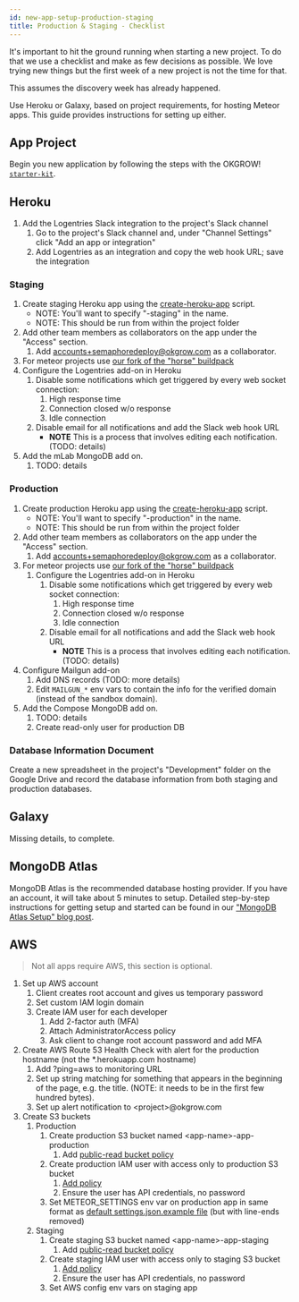 ```yaml
---
id: new-app-setup-production-staging
title: Production & Staging - Checklist
---
```


It's important to hit the ground running when starting a new project. To do that we use a checklist and make as few decisions as possible. We love trying new things but the first week of a new project is not the time for that.

This assumes the discovery week has already happened.

Use Heroku or Galaxy, based on project requirements, for hosting Meteor apps. This guide provides instructions for setting up either.

## App Project

Begin you new application by following the steps with the OKGROW! [`starter-kit`](https://github.com/okgrow/starter-kit).

## Heroku

1. Add the Logentries Slack integration to the project's Slack channel
   1. Go to the project's Slack channel and, under "Channel Settings" click "Add an app or integration"
   1. Add Logentries as an integration and copy the web hook URL; save the integration

### Staging

1. Create staging Heroku app using the [create-heroku-app](../../scripts/create-heroku-app) script.
   - NOTE: You'll want to specify "-staging" in the name.
   - NOTE: This should be run from within the project folder
1. Add other team members as collaborators on the app under the "Access" section.
   1. Add accounts+semaphoredeploy@okgrow.com as a collaborator.
1. For meteor projects use [our fork of the "horse" buildpack](https://github.com/okgrow/meteor-buildpack-horse.git)
1. Configure the Logentries add-on in Heroku
   1. Disable some notifications which get triggered by every web socket connection:
      1. High response time
      1. Connection closed w/o response
      1. Idle connection
   1. Disable email for all notifications and add the Slack web hook URL
      * **NOTE** This is a process that involves editing each notification. (TODO: details)
1. Add the mLab MongoDB add on.
   1. TODO: details

### Production

1. Create production Heroku app using the [create-heroku-app](../../scripts/create-heroku-app) script.
   - NOTE: You'll want to specify "-production" in the name.
   - NOTE: This should be run from within the project folder
1. Add other team members as collaborators on the app under the "Access" section.
   1. Add accounts+semaphoredeploy@okgrow.com as a collaborator.
1. For meteor projects use [our fork of the "horse" buildpack](https://github.com/okgrow/meteor-buildpack-horse.git)
   1. Configure the Logentries add-on in Heroku
      1. Disable some notifications which get triggered by every web socket connection:
         1. High response time
         1. Connection closed w/o response
         1. Idle connection
      1. Disable email for all notifications and add the Slack web hook URL
         * **NOTE** This is a process that involves editing each notification. (TODO: details)
1. Configure Mailgun add-on
   1. Add DNS records (TODO: more details)
   1. Edit `MAILGUN_*` env vars to contain the info for the verified domain (instead of the sandbox domain).
1. Add the Compose MongoDB add on.
   1. TODO: details
   1. Create read-only user for production DB

### Database Information Document

Create a new spreadsheet in the project's "Development" folder on the Google Drive and record the database information from both staging and production databases.

## Galaxy

Missing details, to complete.

## MongoDB Atlas

MongoDB Atlas is the recommended database hosting provider. If you have an account, it will take about 5 minutes to setup. Detailed step-by-step instructions for getting setup and started can be found in our ["MongoDB Atlas Setup" blog post](https://www.okgrow.com/posts/mongodb-atlas-setup).

## AWS

> Not all apps require AWS, this section is optional.

1. Set up AWS account
   1. Client creates root account and gives us temporary password
   1. Set custom IAM login domain
   1. Create IAM user for each developer
      1. Add 2-factor auth (MFA)
      1. Attach AdministratorAccess policy
      1. Ask client to change root account password and add MFA
1. Create AWS Route 53 Health Check with alert for the production hostname (not the \*.herokuapp.com hostname)
   1. Add ?ping=aws to monitoring URL
   1. Set up string matching for something that appears in the beginning of the page, e.g. the title. (NOTE: it needs to be in the first few hundred bytes).
   1. Set up alert notification to &lt;project&gt;@okgrow.com
1. Create S3 buckets
   1. Production
      1. Create production S3 bucket named &lt;app-name&gt;-app-production
         1. Add [public-read bucket policy](s3-bucket-public-read-policy.json)
      1. Create production IAM user with access only to production S3 bucket
         1. [Add policy](app-iam-user-policy.json)
         1. Ensure the user has API credentials, no password
      1. Set METEOR_SETTINGS env var on production app in same format as [default settings.json.example file](https://drive.google.com/open?id=0B4JoTt-NyIq5WUtWOFlkSDlXT2s) (but with line-ends removed)
   1. Staging
      1. Create staging S3 bucket named &lt;app-name&gt;-app-staging
         1. Add [public-read bucket policy](s3-bucket-public-read-policy.json)
      1. Create staging IAM user with access only to staging S3 bucket
         1. [Add policy](app-iam-user-policy.json)
         1. Ensure the user has API credentials, no password
      1. Set AWS config env vars on staging app
